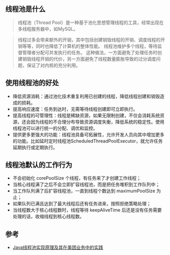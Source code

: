 ## 线程池是什么

> 线程池（Thread Pool）是一种基于池化思想管理线程的工具，经常出现在多线程服务器中，如MySQL。

> 线程过多会带来额外的开销，其中包括创建销毁线程的开销、调度线程的开销等等，同时也降低了计算机的整体性能。
线程池维护多个线程，等待监督管理者分配可并发执行的任务。
这种做法，一方面避免了处理任务时创建销毁线程开销的代价，另一方面避免了线程数量膨胀导致的过分调度问题，保证了对内核的充分利用。

## 使用线程池的好处

* 降低资源消耗：通过池化技术重复利用已创建的线程，降低线程创建和销毁造成的损耗。
* 提高响应速度：任务到达时，无需等待线程创建即可立即执行。
* 提高线程的可管理性：线程是稀缺资源，如果无限制创建，不仅会消耗系统资源，还会因为线程的不合理分布导致资源调度失衡，降低系统的稳定性。使用线程池可以进行统一的分配、调优和监控。
* 提供更多更强大的功能：线程池具备可拓展性，允许开发人员向其中增加更多的功能。比如延时定时线程池ScheduledThreadPoolExecutor，就允许任务延期执行或定期执行。

## 线程池默认的工作行为

* 不会初始化 corePoolSize 个线程，有任务来了才创建工作线程；
* 当核心线程满了之后不会立即扩容线程池，而是把任务堆积到工作队列中；
* 当工作队列满了后扩容线程池，一直到线程个数达到 maximumPoolSize 为止；
* 如果队列已满且达到了最大线程后还有任务进来，按照拒绝策略处理；
* 当线程数大于核心线程数时，线程等待 keepAliveTime 后还是没有任务需要处理的话，收缩线程到核心线程数。


## 参考

* [Java线程池实现原理及其在美团业务中的实践](https://tech.meituan.com/2020/04/02/java-pooling-pratice-in-meituan.html)